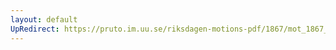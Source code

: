 ```yaml
---
layout: default
UpRedirect: https://pruto.im.uu.se/riksdagen-motions-pdf/1867/mot_1867__fk__49/mot_1867__fk__49-001.pdf
---
```

